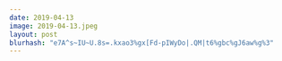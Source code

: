 ```yaml
---
date: 2019-04-13
image: 2019-04-13.jpeg
layout: post
blurhash: "e7A^s~IU~U.8s=.kxao3%gx[Fd-pIWyDo|.QM|t6%gbc%gJ6aw%g%3"
---
```



